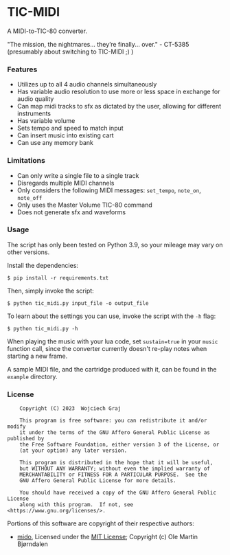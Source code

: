 # TIC-MIDI

A MIDI-to-TIC-80 converter.

"The mission, the nightmares... they’re finally... over." - CT-5385 (presumably about switching to TIC-MIDI ;) )

### Features
- Utilizes up to all 4 audio channels simultaneously
- Has variable audio resolution to use more or less space in exchange for audio quality
- Can map midi tracks to sfx as dictated by the user, allowing for different instruments
- Has variable volume
- Sets tempo and speed to match input
- Can insert music into existing cart
- Can use any memory bank

### Limitations
- Can only write a single file to a single track
- Disregards multiple MIDI channels
- Only considers the following MIDI messages: `set_tempo`, `note_on`, `note_off`
- Only uses the Master Volume TIC-80 command
- Does not generate sfx and waveforms

### Usage

The script has only been tested on Python 3.9, so your mileage may vary on other versions.

Install the dependencies:
```
$ pip install -r requirements.txt
```

Then, simply invoke the script:
```
$ python tic_midi.py input_file -o output_file
```

To learn about the settings you can use, invoke the script with the `-h` flag:
```
$ python tic_midi.py -h
```

When playing the music with your lua code, set `sustain=true` in your `music` function call, since the converter currently doesn't re-play notes when starting a new frame.

A sample MIDI file, and the cartridge produced with it, can be found in the `example` directory.

### License
```
    Copyright (C) 2023  Wojciech Graj

    This program is free software: you can redistribute it and/or modify
    it under the terms of the GNU Affero General Public License as published by
    the Free Software Foundation, either version 3 of the License, or
    (at your option) any later version.

    This program is distributed in the hope that it will be useful,
    but WITHOUT ANY WARRANTY; without even the implied warranty of
    MERCHANTABILITY or FITNESS FOR A PARTICULAR PURPOSE.  See the
    GNU Affero General Public License for more details.

    You should have received a copy of the GNU Affero General Public License
    along with this program.  If not, see <https://www.gnu.org/licenses/>.
```

Portions of this software are copyright of their respective authors:
- [mido](https://github.com/mido/mido), Licensed under the [MIT License](https://opensource.org/licenses/MIT); Copyright (c) Ole Martin Bjørndalen
